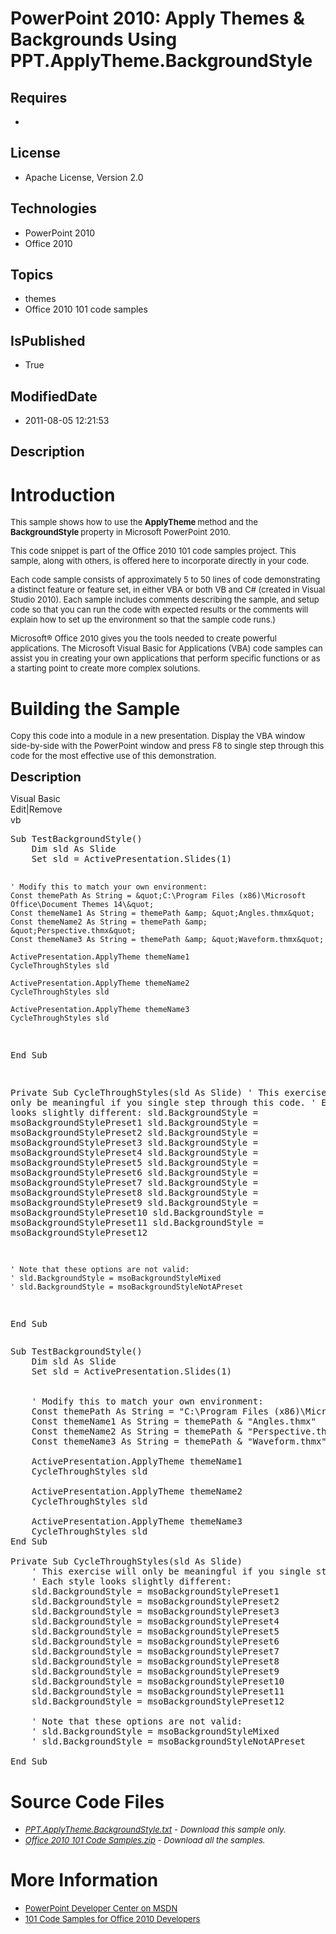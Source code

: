 # PowerPoint 2010: Apply Themes & Backgrounds Using PPT.ApplyTheme.BackgroundStyle
## Requires
* 
## License
* Apache License, Version 2.0
## Technologies
* PowerPoint 2010
* Office 2010
## Topics
* themes
* Office 2010 101 code samples
## IsPublished
* True
## ModifiedDate
* 2011-08-05 12:21:53
## Description

<h1>Introduction</h1>
<p><span style="font-size:small">This sample shows how to use the <strong>ApplyTheme
</strong>method and the <strong>BackgroundStyle </strong>property in Microsoft PowerPoint 2010.</span></p>
<p><span style="font-size:small">This code snippet is part of the Office 2010 101 code samples project. This sample, along with others, is offered here to incorporate directly in your code.</span></p>
<p><span style="font-size:small">Each code sample consists of approximately 5 to 50 lines of code demonstrating a distinct feature or feature set, in either VBA or both VB and C# (created in Visual Studio 2010). Each sample includes comments describing the
 sample, and setup code so that you can run the code with expected results or the comments will explain how to set up the environment so that the sample code runs.)</span></p>
<p><span style="font-size:small">Microsoft&reg; Office 2010 gives you the tools needed to create powerful applications. The Microsoft Visual Basic for Applications (VBA) code samples can assist you in creating your own applications that perform specific functions
 or as a starting point to create more complex solutions.</span></p>
<h1><span>Building the Sample</span></h1>
<p><span style="font-size:small">Copy this code into a module in a new presentation. Display the VBA window side-by-side with the PowerPoint window and press F8 to single step through this code for the most effective use of this demonstration.</span></p>
<p><span style="font-size:20px; font-weight:bold">Description</span></p>
<div class="scriptcode">
<div class="pluginEditHolder" pluginCommand="mceScriptCode">
<div class="title"><span>Visual Basic</span></div>
<div class="pluginLinkHolder"><span class="pluginEditHolderLink">Edit</span>|<span class="pluginRemoveHolderLink">Remove</span></div>
<span class="hidden">vb</span>
<pre class="hidden">Sub TestBackgroundStyle()
    Dim sld As Slide
    Set sld = ActivePresentation.Slides(1)
   
   
    ' Modify this to match your own environment:
    Const themePath As String = &quot;C:\Program Files (x86)\Microsoft Office\Document Themes 14\&quot;
    Const themeName1 As String = themePath &amp; &quot;Angles.thmx&quot;
    Const themeName2 As String = themePath &amp; &quot;Perspective.thmx&quot;
    Const themeName3 As String = themePath &amp; &quot;Waveform.thmx&quot;
   
    ActivePresentation.ApplyTheme themeName1
    CycleThroughStyles sld
   
    ActivePresentation.ApplyTheme themeName2
    CycleThroughStyles sld

    ActivePresentation.ApplyTheme themeName3
    CycleThroughStyles sld
End Sub

Private Sub CycleThroughStyles(sld As Slide)
    ' This exercise will only be meaningful if you single step through this code.
    ' Each style looks slightly different:
    sld.BackgroundStyle = msoBackgroundStylePreset1
    sld.BackgroundStyle = msoBackgroundStylePreset2
    sld.BackgroundStyle = msoBackgroundStylePreset3
    sld.BackgroundStyle = msoBackgroundStylePreset4
    sld.BackgroundStyle = msoBackgroundStylePreset5
    sld.BackgroundStyle = msoBackgroundStylePreset6
    sld.BackgroundStyle = msoBackgroundStylePreset7
    sld.BackgroundStyle = msoBackgroundStylePreset8
    sld.BackgroundStyle = msoBackgroundStylePreset9
    sld.BackgroundStyle = msoBackgroundStylePreset10
    sld.BackgroundStyle = msoBackgroundStylePreset11
    sld.BackgroundStyle = msoBackgroundStylePreset12
   
    ' Note that these options are not valid:
    ' sld.BackgroundStyle = msoBackgroundStyleMixed
    ' sld.BackgroundStyle = msoBackgroundStyleNotAPreset
   
End Sub
</pre>
<div class="preview">
<pre class="vb"><span class="visualBasic__keyword">Sub</span>&nbsp;TestBackgroundStyle()&nbsp;
&nbsp;&nbsp;&nbsp;&nbsp;<span class="visualBasic__keyword">Dim</span>&nbsp;sld&nbsp;<span class="visualBasic__keyword">As</span>&nbsp;Slide&nbsp;
&nbsp;&nbsp;&nbsp;&nbsp;<span class="visualBasic__keyword">Set</span>&nbsp;sld&nbsp;=&nbsp;ActivePresentation.Slides(<span class="visualBasic__number">1</span>)&nbsp;
&nbsp;&nbsp;&nbsp;&nbsp;
&nbsp;&nbsp;&nbsp;&nbsp;
&nbsp;&nbsp;&nbsp;&nbsp;<span class="visualBasic__com">'&nbsp;Modify&nbsp;this&nbsp;to&nbsp;match&nbsp;your&nbsp;own&nbsp;environment:</span>&nbsp;
&nbsp;&nbsp;&nbsp;&nbsp;<span class="visualBasic__keyword">Const</span>&nbsp;themePath&nbsp;<span class="visualBasic__keyword">As</span>&nbsp;<span class="visualBasic__keyword">String</span>&nbsp;=&nbsp;&quot;C:\Program&nbsp;Files&nbsp;(x86)\Microsoft&nbsp;Office\Document&nbsp;Themes&nbsp;<span class="visualBasic__number">14</span>\&quot;&nbsp;
&nbsp;&nbsp;&nbsp;&nbsp;<span class="visualBasic__keyword">Const</span>&nbsp;themeName1&nbsp;<span class="visualBasic__keyword">As</span>&nbsp;<span class="visualBasic__keyword">String</span>&nbsp;=&nbsp;themePath&nbsp;&amp;&nbsp;<span class="visualBasic__string">&quot;Angles.thmx&quot;</span>&nbsp;
&nbsp;&nbsp;&nbsp;&nbsp;<span class="visualBasic__keyword">Const</span>&nbsp;themeName2&nbsp;<span class="visualBasic__keyword">As</span>&nbsp;<span class="visualBasic__keyword">String</span>&nbsp;=&nbsp;themePath&nbsp;&amp;&nbsp;<span class="visualBasic__string">&quot;Perspective.thmx&quot;</span>&nbsp;
&nbsp;&nbsp;&nbsp;&nbsp;<span class="visualBasic__keyword">Const</span>&nbsp;themeName3&nbsp;<span class="visualBasic__keyword">As</span>&nbsp;<span class="visualBasic__keyword">String</span>&nbsp;=&nbsp;themePath&nbsp;&amp;&nbsp;<span class="visualBasic__string">&quot;Waveform.thmx&quot;</span>&nbsp;
&nbsp;&nbsp;&nbsp;&nbsp;
&nbsp;&nbsp;&nbsp;&nbsp;ActivePresentation.ApplyTheme&nbsp;themeName1&nbsp;
&nbsp;&nbsp;&nbsp;&nbsp;CycleThroughStyles&nbsp;sld&nbsp;
&nbsp;&nbsp;&nbsp;&nbsp;
&nbsp;&nbsp;&nbsp;&nbsp;ActivePresentation.ApplyTheme&nbsp;themeName2&nbsp;
&nbsp;&nbsp;&nbsp;&nbsp;CycleThroughStyles&nbsp;sld&nbsp;
&nbsp;
&nbsp;&nbsp;&nbsp;&nbsp;ActivePresentation.ApplyTheme&nbsp;themeName3&nbsp;
&nbsp;&nbsp;&nbsp;&nbsp;CycleThroughStyles&nbsp;sld&nbsp;
<span class="visualBasic__keyword">End</span>&nbsp;<span class="visualBasic__keyword">Sub</span>&nbsp;
&nbsp;
<span class="visualBasic__keyword">Private</span>&nbsp;<span class="visualBasic__keyword">Sub</span>&nbsp;CycleThroughStyles(sld&nbsp;<span class="visualBasic__keyword">As</span>&nbsp;Slide)&nbsp;
&nbsp;&nbsp;&nbsp;&nbsp;<span class="visualBasic__com">'&nbsp;This&nbsp;exercise&nbsp;will&nbsp;only&nbsp;be&nbsp;meaningful&nbsp;if&nbsp;you&nbsp;single&nbsp;step&nbsp;through&nbsp;this&nbsp;code.</span>&nbsp;
&nbsp;&nbsp;&nbsp;&nbsp;<span class="visualBasic__com">'&nbsp;Each&nbsp;style&nbsp;looks&nbsp;slightly&nbsp;different:</span>&nbsp;
&nbsp;&nbsp;&nbsp;&nbsp;sld.BackgroundStyle&nbsp;=&nbsp;msoBackgroundStylePreset1&nbsp;
&nbsp;&nbsp;&nbsp;&nbsp;sld.BackgroundStyle&nbsp;=&nbsp;msoBackgroundStylePreset2&nbsp;
&nbsp;&nbsp;&nbsp;&nbsp;sld.BackgroundStyle&nbsp;=&nbsp;msoBackgroundStylePreset3&nbsp;
&nbsp;&nbsp;&nbsp;&nbsp;sld.BackgroundStyle&nbsp;=&nbsp;msoBackgroundStylePreset4&nbsp;
&nbsp;&nbsp;&nbsp;&nbsp;sld.BackgroundStyle&nbsp;=&nbsp;msoBackgroundStylePreset5&nbsp;
&nbsp;&nbsp;&nbsp;&nbsp;sld.BackgroundStyle&nbsp;=&nbsp;msoBackgroundStylePreset6&nbsp;
&nbsp;&nbsp;&nbsp;&nbsp;sld.BackgroundStyle&nbsp;=&nbsp;msoBackgroundStylePreset7&nbsp;
&nbsp;&nbsp;&nbsp;&nbsp;sld.BackgroundStyle&nbsp;=&nbsp;msoBackgroundStylePreset8&nbsp;
&nbsp;&nbsp;&nbsp;&nbsp;sld.BackgroundStyle&nbsp;=&nbsp;msoBackgroundStylePreset9&nbsp;
&nbsp;&nbsp;&nbsp;&nbsp;sld.BackgroundStyle&nbsp;=&nbsp;msoBackgroundStylePreset10&nbsp;
&nbsp;&nbsp;&nbsp;&nbsp;sld.BackgroundStyle&nbsp;=&nbsp;msoBackgroundStylePreset11&nbsp;
&nbsp;&nbsp;&nbsp;&nbsp;sld.BackgroundStyle&nbsp;=&nbsp;msoBackgroundStylePreset12&nbsp;
&nbsp;&nbsp;&nbsp;&nbsp;
&nbsp;&nbsp;&nbsp;&nbsp;<span class="visualBasic__com">'&nbsp;Note&nbsp;that&nbsp;these&nbsp;options&nbsp;are&nbsp;not&nbsp;valid:</span>&nbsp;
&nbsp;&nbsp;&nbsp;&nbsp;<span class="visualBasic__com">'&nbsp;sld.BackgroundStyle&nbsp;=&nbsp;msoBackgroundStyleMixed</span>&nbsp;
&nbsp;&nbsp;&nbsp;&nbsp;<span class="visualBasic__com">'&nbsp;sld.BackgroundStyle&nbsp;=&nbsp;msoBackgroundStyleNotAPreset</span>&nbsp;
&nbsp;&nbsp;&nbsp;&nbsp;
<span class="visualBasic__keyword">End</span>&nbsp;<span class="visualBasic__keyword">Sub</span>&nbsp;
</pre>
</div>
</div>
</div>
<h1><span>Source Code Files</span></h1>
<ul>
<li><span style="font-size:small"><em><em><a id="26142" href="/site/view/file/26142/1/PPT.ApplyTheme.BackgroundStyle.txt">PPT.ApplyTheme.BackgroundStyle.txt</a>&nbsp;- Download this sample only.<br>
</em></em></span></li><li><span style="font-size:small"><em><em><a id="26143" href="/site/view/file/26143/1/Office%202010%20101%20Code%20Samples.zip">Office 2010 101 Code Samples.zip</a>&nbsp;- Download all the samples.</em></em></span>
</li></ul>
<h1>More Information</h1>
<ul>
<li><span style="font-size:small"><a href="http://msdn.microsoft.com/en-us/office/aa905465">PowerPoint Developer Center on MSDN</a></span>
</li><li><span style="font-size:small"><a href="http://msdn.microsoft.com/en-us/office/hh360994">101 Code Samples for Office 2010 Developers</a></span>
</li></ul>
